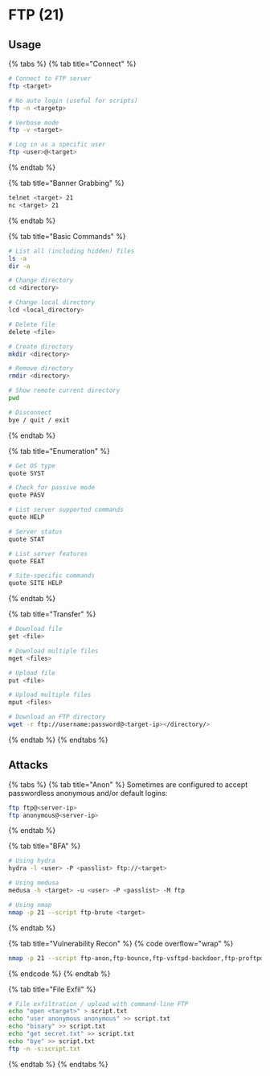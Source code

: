 # FTP (21)

## Usage

{% tabs %}
{% tab title="Connect" %}
```bash
# Connect to FTP server
ftp <target>

# No auto login (useful for scripts)
ftp -n <targetp> 

# Verbose mode         
ftp -v <target>          

# Log in as a specific user
ftp <user>@<target>
```
{% endtab %}

{% tab title="Banner Grabbing" %}
```bash
telnet <target> 21
nc <target> 21
```
{% endtab %}

{% tab title="Basic Commands" %}
```bash
# List all (including hidden) files
ls -a
dir -a                   

# Change directory
cd <directory>              

# Change local directory
lcd <local_directory>                      

# Delete file
delete <file>               

# Create directory
mkdir <directory>           

# Remove directory
rmdir <directory>           

# Show remote current directory
pwd                         

# Disconnect
bye / quit / exit           
```
{% endtab %}

{% tab title="Enumeration" %}
```bash
# Get OS type
quote SYST

# Check for passive mode
quote PASV                  

# List server supported commands
quote HELP                  

# Server status
quote STAT                  

# List server features
quote FEAT                  

# Site-specific commands
quote SITE HELP             
```
{% endtab %}

{% tab title="Transfer" %}
```bash
# Download file
get <file>                  

# Download multiple files
mget <files>                

# Upload file
put <file>                  

# Upload multiple files
mput <files> 

# Download an FTP directory
wget -r ftp://username:password@<target-ip></directory/>
```
{% endtab %}
{% endtabs %}

## Attacks

{% tabs %}
{% tab title="Anon" %}
Sometimes are configured to accept passwordless anonymous and/or default logins:

```bash
ftp ftp@<server-ip>
ftp anonymous@<server-ip>
```
{% endtab %}

{% tab title="BFA" %}
```bash
# Using hydra
hydra -l <user> -P <passlist> ftp://<target> 

# Using medusa
medusa -h <target> -u <user> -P <passlist> -M ftp

# Using nmap 
nmap -p 21 --script ftp-brute <target>
```
{% endtab %}

{% tab title="Vulnerability Recon" %}
{% code overflow="wrap" %}
```bash
nmap -p 21 --script ftp-anon,ftp-bounce,ftp-vsftpd-backdoor,ftp-proftpd-backdoor <target>
```
{% endcode %}
{% endtab %}

{% tab title="File Exfil" %}
```bash
# File exfiltration / upload with command-line FTP
echo "open <target>" > script.txt
echo "user anonymous anonymous" >> script.txt
echo "binary" >> script.txt
echo "get secret.txt" >> script.txt
echo "bye" >> script.txt
ftp -n -s:script.txt
```
{% endtab %}
{% endtabs %}
